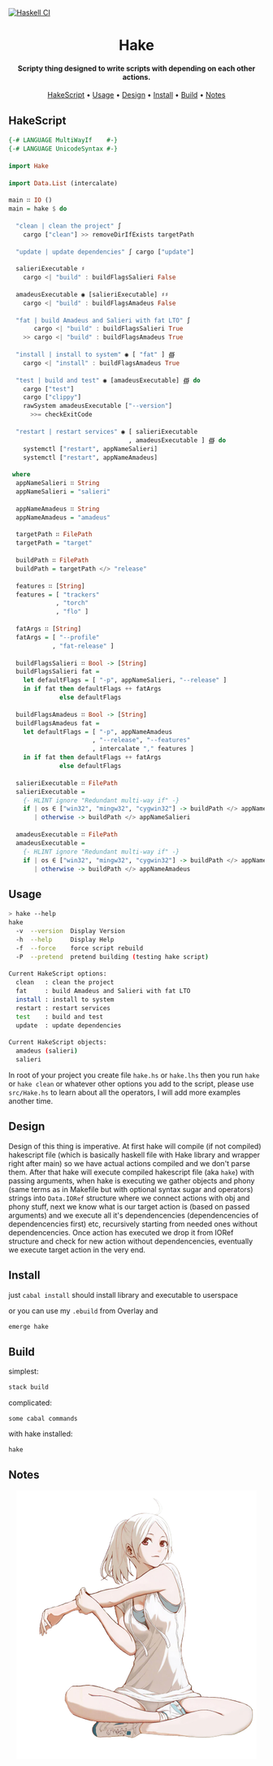 [![Haskell CI](https://github.com/Miezhiko/hake/actions/workflows/haskell.yml/badge.svg?branch=mawa)](https://github.com/Miezhiko/hake/actions/workflows/haskell.yml)

<h1 align="center">
  Hake
  <br>
</h1>

<h4 align="center">Scripty thing designed to write scripts with depending on each other actions.</h4>

<p align="center">
  <a href="#hakescript">HakeScript</a>
  •
  <a href="#usage">Usage</a>
  •
  <a href="#design">Design</a>
  •
  <a href="#install">Install</a>
  •
  <a href="#build">Build</a>
  •
  <a href="#notes">Notes</a>
</p>

## HakeScript

```haskell
{-# LANGUAGE MultiWayIf    #-}
{-# LANGUAGE UnicodeSyntax #-}

import Hake

import Data.List (intercalate)

main ∷ IO ()
main = hake $ do

  "clean | clean the project" ∫
    cargo ["clean"] >> removeDirIfExists targetPath

  "update | update dependencies" ∫ cargo ["update"]

  salieriExecutable ♯
    cargo <| "build" : buildFlagsSalieri False

  amadeusExecutable ◉ [salieriExecutable] ♯♯
    cargo <| "build" : buildFlagsAmadeus False

  "fat | build Amadeus and Salieri with fat LTO" ∫
       cargo <| "build" : buildFlagsSalieri True
    >> cargo <| "build" : buildFlagsAmadeus True

  "install | install to system" ◉ [ "fat" ] ∰
    cargo <| "install" : buildFlagsAmadeus True

  "test | build and test" ◉ [amadeusExecutable] ∰ do
    cargo ["test"]
    cargo ["clippy"]
    rawSystem amadeusExecutable ["--version"]
      >>= checkExitCode

  "restart | restart services" ◉ [ salieriExecutable
                                 , amadeusExecutable ] ∰ do
    systemctl ["restart", appNameSalieri]
    systemctl ["restart", appNameAmadeus]

 where
  appNameSalieri ∷ String
  appNameSalieri = "salieri"

  appNameAmadeus ∷ String
  appNameAmadeus = "amadeus"

  targetPath ∷ FilePath
  targetPath = "target"

  buildPath ∷ FilePath
  buildPath = targetPath </> "release"

  features ∷ [String]
  features = [ "trackers"
             , "torch"
             , "flo" ]

  fatArgs ∷ [String]
  fatArgs = [ "--profile"
            , "fat-release" ]

  buildFlagsSalieri ∷ Bool -> [String]
  buildFlagsSalieri fat =
    let defaultFlags = [ "-p", appNameSalieri, "--release" ]
    in if fat then defaultFlags ++ fatArgs
              else defaultFlags

  buildFlagsAmadeus ∷ Bool -> [String]
  buildFlagsAmadeus fat =
    let defaultFlags = [ "-p", appNameAmadeus
                       , "--release", "--features"
                       , intercalate "," features ]
    in if fat then defaultFlags ++ fatArgs
              else defaultFlags

  salieriExecutable ∷ FilePath
  salieriExecutable =
    {- HLINT ignore "Redundant multi-way if" -}
    if | os ∈ ["win32", "mingw32", "cygwin32"] -> buildPath </> appNameSalieri ++ ".exe"
       | otherwise -> buildPath </> appNameSalieri

  amadeusExecutable ∷ FilePath
  amadeusExecutable =
    {- HLINT ignore "Redundant multi-way if" -}
    if | os ∈ ["win32", "mingw32", "cygwin32"] -> buildPath </> appNameAmadeus ++ ".exe"
       | otherwise -> buildPath </> appNameAmadeus
```

## Usage

```bash
> hake --help
hake
  -v  --version  Display Version
  -h  --help     Display Help
  -f  --force    force script rebuild
  -P  --pretend  pretend building (testing hake script)

Current HakeScript options:
  clean   : clean the project
  fat     : build Amadeus and Salieri with fat LTO
  install : install to system
  restart : restart services
  test    : build and test
  update  : update dependencies

Current HakeScript objects:
  amadeus (salieri)
  salieri
```

In root of your project you create file `hake.hs` or `hake.lhs`
then you run `hake` or `hake clean` or whatever other options you add to the script,
please use `src/Hake.hs` to learn about all the operators, I will add more examples another time.

## Design

Design of this thing is imperative. At first hake will compile (if not compiled) hakescript file (which is basically haskell file with Hake library and wrapper right after main) so we have actual actions compiled and we don't parse them. After that hake will execute compiled hakescript file (aka `hake`) with passing arguments, when hake is executing we gather objects and phony (same terms as in Makefile but with optional syntax sugar and operators) strings into `Data.IORef` structure where we connect actions with obj and phony stuff, next we know what is our target action is (based on passed arguments) and we execute all it's dependencencies (dependencencies of dependencencies first) etc, recursively starting from needed ones without dependencencies. Once action has executed we drop it from IORef structure and check for new action without dependencencies, eventually we execute target action in the very end.

## Install

just `cabal install` should install library and executable to userspace

or you can use my `.ebuild` from Overlay and
```bash
emerge hake
```

## Build

simplest:

```bash
stack build
```

complicated:

```
some cabal commands
```

with hake installed:

```bash
hake
```

## Notes

<p align="center">
  <img src="/usage/example.png"/>
</p>
